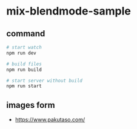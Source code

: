 # mix-blendmode-sample

## command

```zsh
# start watch
npm run dev

# build files
npm run build

# start server without build
npm run start
```

## images form

- https://www.pakutaso.com/
